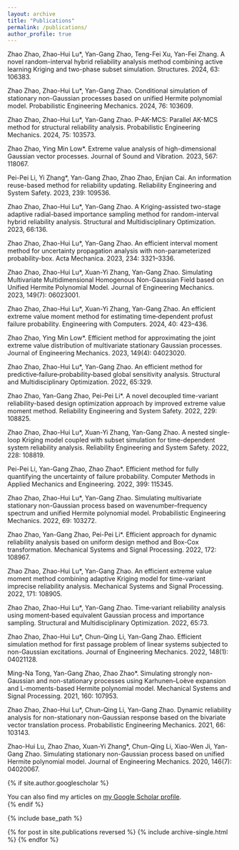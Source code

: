 ```yaml
---
layout: archive
title: "Publications"
permalink: /publications/
author_profile: true
---
```


Zhao Zhao, Zhao-Hui Lu*, Yan-Gang Zhao, Teng-Fei Xu, Yan-Fei Zhang. A novel random-interval hybrid reliability analysis method combining active learning Kriging and two-phase subset simulation. Structures. 2024, 63: 106383.

Zhao Zhao, Zhao-Hui Lu*, Yan-Gang Zhao. Conditional simulation of stationary non-Gaussian processes based on unified Hermite polynomial model. Probabilistic Engineering Mechanics. 2024, 76: 103609.

Zhao Zhao, Zhao-Hui Lu*, Yan-Gang Zhao. P-AK-MCS: Parallel AK-MCS method for structural reliability analysis. Probabilistic Engineering Mechanics. 2024, 75: 103573.

Zhao Zhao, Ying Min Low*. Extreme value analysis of high-dimensional Gaussian vector processes. Journal of Sound and Vibration. 2023, 567: 118067.

Pei-Pei Li, Yi Zhang*, Yan-Gang Zhao, Zhao Zhao, Enjian Cai. An information reuse-based method for reliability updating. Reliability Engineering and System Safety. 2023, 239: 109536.

Zhao Zhao, Zhao-Hui Lu*, Yan-Gang Zhao. A Kriging-assisted two-stage adaptive radial-based importance sampling method for random-interval hybrid reliability analysis. Structural and Multidisciplinary Optimization. 2023, 66:136.

Zhao Zhao, Zhao-Hui Lu*, Yan-Gang Zhao. An efficient interval moment method for uncertainty propagation analysis with non-parameterized probability-box. Acta Mechanica. 2023, 234: 3321–3336.

Zhao Zhao, Zhao-Hui Lu*, Xuan-Yi Zhang, Yan-Gang Zhao. Simulating Multivariate Multidimensional Homogenous Non-Gaussian Field based on Unified Hermite Polynomial Model. Journal of Engineering Mechanics. 2023, 149(7): 06023001.

Zhao Zhao, Zhao-Hui Lu*, Xuan-Yi Zhang, Yan-Gang Zhao. An efficient extreme value moment method for estimating time‑dependent profust failure probability. Engineering with Computers. 2024, 40: 423–436.

Zhao Zhao, Ying Min Low*. Efficient method for approximating the joint extreme value distribution of multivariate stationary Gaussian processes. Journal of Engineering Mechanics. 2023, 149(4): 04023020.

Zhao Zhao, Zhao-Hui Lu*, Yan-Gang Zhao. An efficient method for predictive‑failure‑probability‑based global sensitivity analysis. Structural and Multidisciplinary Optimization. 2022, 65:329.

Zhao Zhao, Yan-Gang Zhao, Pei-Pei Li*. A novel decoupled time-variant reliability-based design optimization approach by improved extreme value moment method. Reliability Engineering and System Safety. 2022, 229: 108825.

Zhao Zhao, Zhao-Hui Lu*, Xuan-Yi Zhang, Yan-Gang Zhao. A nested single-loop Kriging model coupled with subset simulation for time-dependent system reliability analysis. Reliability Engineering and System Safety. 2022, 228: 108819.

Pei-Pei Li, Yan-Gang Zhao, Zhao Zhao*. Efficient method for fully quantifying the uncertainty of failure probability. Computer Methods in Applied Mechanics and Engineering. 2022, 399: 115345.

Zhao Zhao, Zhao-Hui Lu*, Yan-Gang Zhao. Simulating multivariate stationary non-Gaussian process based on wavenumber–frequency spectrum and unified Hermite polynomial model. Probabilistic Engineering Mechanics. 2022, 69: 103272.

Zhao Zhao, Yan-Gang Zhao, Pei-Pei Li*. Efficient approach for dynamic reliability analysis based on uniform design method and Box-Cox transformation. Mechanical Systems and Signal Processing. 2022, 172: 108967.

Zhao Zhao, Zhao-Hui Lu*, Yan-Gang Zhao. An efficient extreme value moment method combining adaptive Kriging model for time-variant imprecise reliability analysis. Mechanical Systems and Signal Processing. 2022, 171: 108905.

Zhao Zhao, Zhao-Hui Lu*, Yan-Gang Zhao. Time‑variant reliability analysis using moment‑based equivalent Gaussian process and importance sampling. Structural and Multidisciplinary Optimization. 2022, 65:73.

Zhao Zhao, Zhao-Hui Lu*, Chun-Qing Li, Yan-Gang Zhao. Efficient simulation method for first passage problem of linear systems subjected to non-Gaussian excitations. Journal of Engineering Mechanics. 2022, 148(1): 04021128.

Ming-Na Tong, Yan-Gang Zhao, Zhao Zhao*. Simulating strongly non-Gaussian and non-stationary processes using Karhunen–Loève expansion and L-moments-based Hermite polynomial model. Mechanical Systems and Signal Processing. 2021, 160: 107953.

Zhao Zhao, Zhao-Hui Lu*, Chun-Qing Li, Yan-Gang Zhao. Dynamic reliability analysis for non-stationary non-Gaussian response based on the bivariate vector translation process. Probabilistic Engineering Mechanics. 2021, 66: 103143.

Zhao-Hui Lu, Zhao Zhao, Xuan-Yi Zhang*, Chun-Qing Li, Xiao-Wen Ji, Yan-Gang Zhao. Simulating stationary non-Gaussian process based on unified Hermite polynomial model. Journal of Engineering Mechanics. 2020, 146(7): 04020067.

{% if site.author.googlescholar %}
  <div class="wordwrap">You can also find my articles on <a href="{{site.author.googlescholar}}">my Google Scholar profile</a>.</div>
{% endif %}

{% include base_path %}

{% for post in site.publications reversed %}
  {% include archive-single.html %}
{% endfor %}

